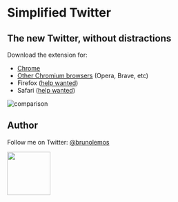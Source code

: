 # Simplified Twitter

## The new Twitter, without distractions

Download the extension for:

- [Chrome](https://chrome.google.com/webstore/detail/simplified-twitter/kfopmjhmejbgomgeajemgpgpbckpoopg)
- [Other Chromium browsers](https://github.com/brunolemos/simplified-twitter/raw/master/simplified-twitter-extension.crx) (Opera, Brave, etc)
- Firefox ([help wanted](https://github.com/brunolemos/simplified-twitter/issues/1))
- Safari ([help wanted](https://github.com/brunolemos/simplified-twitter/issues/2))

![comparison](./assets/comparison.gif)

## Author

Follow me on Twitter: [@brunolemos](https://twitter.com/brunolemos)

<a href="https://twitter.com/brunolemos" target="_blank"><img src="https://github.com/brunolemos.png?size=200" height="100" /></a>
